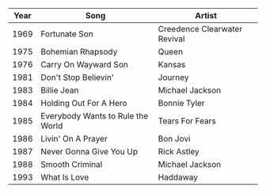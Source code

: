 |Year|Song|Artist|
|---|---|---|
1969 | Fortunate Son | Creedence Clearwater Revival 
1975 | Bohemian Rhapsody | Queen 
1976 | Carry On Wayward Son | Kansas
1981 | Don't Stop Believin' | Journey 
1983 | Billie Jean | Michael Jackson 
1984 | Holding Out For A Hero | Bonnie Tyler 
1985 | Everybody Wants to Rule the World | Tears For Fears 
1986 | Livin' On A Prayer | Bon Jovi 
1987 | Never Gonna Give You Up | Rick Astley 
1988 | Smooth Criminal | Michael Jackson 
1993 | What Is Love | Haddaway 
